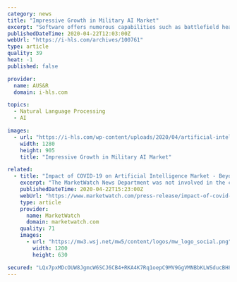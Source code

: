 ```yaml
---
category: news
title: "Impressive Growth in Military AI Market"
excerpt: "Software offers numerous capabilities such as battlefield healthcare data, language translation, and predictive maintenance. Based on technology, the global artificial intelligence in the military market has been classified as advanced computing, AI systems, and learning and intelligence. The learning and intelligence segment dominated the ..."
publishedDateTime: 2020-04-22T12:03:00Z
webUrl: "https://i-hls.com/archives/100761"
type: article
quality: 39
heat: -1
published: false

provider:
  name: AUS&R
  domain: i-hls.com

topics:
  - Natural Language Processing
  - AI

images:
  - url: "https://i-hls.com/wp-content/uploads/2020/04/artificial-intelligence-503593_1280.jpg"
    width: 1280
    height: 905
    title: "Impressive Growth in Military AI Market"

related:
  - title: "Impact of COVID-19 on Artificial Intelligence Market - Beyond 2020"
    excerpt: "The MarketWatch News Department was not involved in the creation of the content. The global artificial intelligence market has been segmented in terms of type, application, and region. Based on type, the market has been segmented into artificial neural network, digital assistance system, embedded system, expert system and automated robotic system."
    publishedDateTime: 2020-04-22T15:23:00Z
    webUrl: "https://www.marketwatch.com/press-release/impact-of-covid-19-on-artificial-intelligence-market---beyond-2020-2020-04-22"
    type: article
    provider:
      name: MarketWatch
      domain: marketwatch.com
    quality: 71
    images:
      - url: "https://mw3.wsj.net/mw5/content/logos/mw_logo_social.png"
        width: 1200
        height: 630

secured: "LQx7pxMDcOUW8JgmcW6SCJ6CB4+RKA4K7Rq1oepC9MV9GgVMNBbKLWSducBH8gL5vVaSk0E0ZVJiHg9byNRyDcfRjZCihnYiOYPm+t0LdPomkwfXZQFBTaqkfstVsO8FZRSiwE1qeiSYw1kAgN+OBuNzQOxATZLoYsNdW3mn+rIYM8Se9Hf0LGWCbHHiMpS1oFuEp5dFL87NXr8Ka9lVDMzVITFFx7snGd7eNcxQNsJek1qSM+YPS0ptWTvZWTFtJlyCekjDTdUfAV8fqETiR+0O8+LLEdZasE9x8RROQjQoCg0sWCArQE00grfSAm75;e+EIrU3CgD5hJd3MOAnSIA=="
---
```


